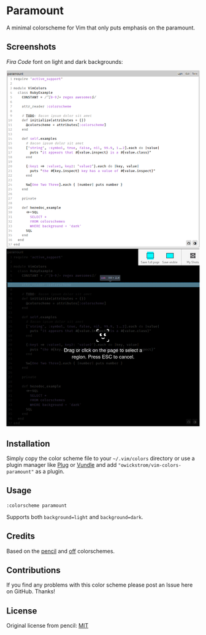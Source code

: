 # Paramount

A minimal colorscheme for Vim that only puts emphasis on the paramount.

## Screenshots

*Fira Code* font on light and dark backgrounds:

![](screenshots/light.png)
![](screenshots/dark.png)

## Installation

Simply copy the color scheme file to your `~/.vim/colors`
directory or use a plugin manager like [Plug][] or [Vundle][] and add
`"owickstrom/vim-colors-paramount"` as a plugin.

[vundle]: https://github.com/gmarik/Vundle.vim
[plug]: https://github.com/junegunn/vim-plug

## Usage

```
:colorscheme paramount
```

Supports both `background=light` and `background=dark`.

## Credits

Based on the [pencil][] and [off][] colorschemes.

[pencil]: https://github.com/reedes/vim-colors-pencil
[off]: https://github.com/reedes/vim-colors-off

## Contributions

If you find any problems with this color scheme please post an Issue here on
GitHub. Thanks!

## License

Original license from pencil: [MIT](LICENSE)
